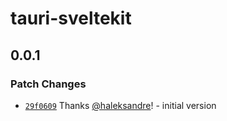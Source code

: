 # tauri-sveltekit

## 0.0.1

### Patch Changes

- [`29f0609`](https://github.com/haleksandre/tauri-sveltekit/commit/29f0609647256b5449813232c9909fb1af3805a8) Thanks [@haleksandre](https://github.com/haleksandre)! - initial version
